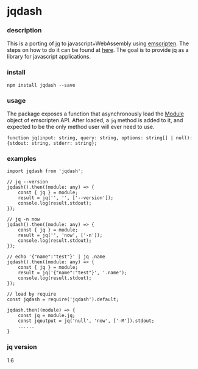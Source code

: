 # jqdash

### description
This is a porting of [jq](https://stedolan.github.io/jq/) to javascript+WebAssembly using [emscripten](https://emscripten.org/). The steps on how to do it can be found at [here](https://opensource.com/article/19/4/command-line-playgrounds-webassembly). The goal is to provide jq as a library for javascript applications.

### install
```
npm install jqdash --save
```

### usage
The package exposes a function that asynchronously load the [Module](https://emscripten.org/docs/api_reference/module.html) object of emscripten API. After loaded, a `jq` method is added to it, and expected to be the only method user will ever need to use.
```
function jq(input: string, query: string, options: string[] | null): {stdout: string, stderr: string};
```

### examples
```
import jqdash from 'jqdash';

// jq --version
jqdash().then((module: any) => {
    const { jq } = module;
    result = jq('', '', ['--version']);
    console.log(result.stdout);
});

// jq -n now
jqdash().then((module: any) => {
    const { jq } = module;
    result = jq('', 'now', ['-n']);
    console.log(result.stdout);
});

// echo '{"name":"test"}' | jq .name
jqdash().then((module: any) => {
    const { jq } = module;
    result = jq('{"name":"test"}', '.name');
    console.log(result.stdout);
});

// load by require
const jqdash = require('jqdash').default;

jqdash.then((module) => {
    const jq = module.jq;
    const jqoutput = jq('null', 'now', ['-M']).stdout;
    ......
}
```

### jq version
1.6